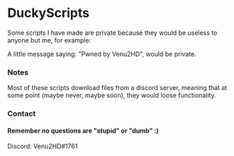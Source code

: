 # DuckyScripts
Some scripts I have made are private because they would be useless to anyone but me, for example:

A little message saying: "Pwned by Venu2HD", would be private.
### Notes
Most of these scripts download files from a discord server, meaning that at some point (maybe never, maybe soon), they would loose functionality.
### Contact
#### Remember no questions are "stupid" or "dumb" :)
Discord: Venu2HD#1761
